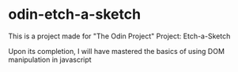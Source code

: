 # odin-etch-a-sketch
This is a project made for "The Odin Project"
Project: Etch-a-Sketch

Upon its completion, I will have mastered the basics of using DOM manipulation in javascript
